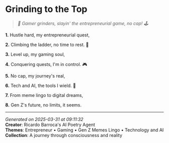 # Grinding to the Top

> *💼 Gamer grinders, slayin' the entrepreneurial game, no cap! 🕹️*

**1.** Hustle hard, my entrepreneurial quest,


**2.** Climbing the ladder, no time to rest. 💼


**3.** Level up, my gaming soul,


**4.** Conquering quests, I'm in control. 🎮


**5.** No cap, my journey's real,


**6.** Tech and AI, the tools I wield. 🤖


**7.** From meme lingo to digital dreams,


**8.** Gen Z's future, no limits, it seems.



---

*Generated on 2025-03-31 at 09:11:32*  
**Creator**: Ricardo Barroca's AI Poetry Agent  
**Themes**: Entrepreneur • Gaming • Gen Z Memes Lingo • Technology and AI  
**Collection**: A journey through consciousness and reality